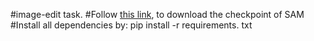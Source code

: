 #image-edit task.
#Follow [this link](https://dl.fbaipublicfiles.com/segment_anything/sam_vit_h_4b8939.pth), to download the checkpoint of SAM
#Install all dependencies by: pip install -r requirements. txt

